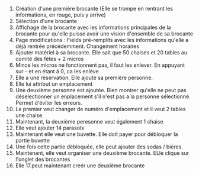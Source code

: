 1. Création d'une première brocante (Elle se trompe en rentrant les informations, en rouge, puis y arrive)
2. Sélection d'une brocante
3. Affichage de la brocante avec les informations principales de la brocante pour qu'elle puisse avoir une vision d'ensemble de sa brocante
4. Page modifications : Fields pré-remplits avec les informations qu'elle a déjà rentrée précédemment. Changement horaires
5. Ajouter matériel à sa brocante. Elle sait que 50 chaises et  20 tables au comité des fêtes + 2 micros
6. Mince les micros ne fonctionnent pas, il faut les enlever. En appuyant sur - et en étant à 0, ca les enlève
7. Elle a une réservation. Elle ajoute sa première personne.
8. Elle lui attribut un emplacement
9. Une deuxième personne est ajoutée. Bien montrer qu'elle ne peut pas déselectionner un enplacement s'il n'est pas a la personne sélectionné. Permet d'éviter les erreurs.
10. Le premier veut changer de numéro d'emplacement et il veut 2 tables une chaise. 
11. Maintenant, la deuxième peresonne veut également 1 chaise
12. Elle veut ajouter 14 parasols
13. Maintenant elle veut une buvette. Elle doit payer pour débloquer la partie buvette
14. Une fois cette partie débloquée, elle peut ajouter des sodas / bières.
15. Maintenant, elle veut organiser une deuxième brocante. ELle clique sur l'onglet des brocantes
16. Elle 
17.peut maintenant creér une deuxième brocante

